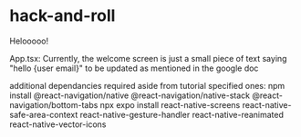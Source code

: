 # hack-and-roll

Helooooo!

App.tsx:
Currently, the welcome screen is just a small piece of text saying "hello {user email}" to be updated as mentioned in the google doc



additional dependancies required aside from tutorial specified ones:
npm install @react-navigation/native @react-navigation/native-stack @react-navigation/bottom-tabs
npx expo install react-native-screens react-native-safe-area-context react-native-gesture-handler react-native-reanimated react-native-vector-icons